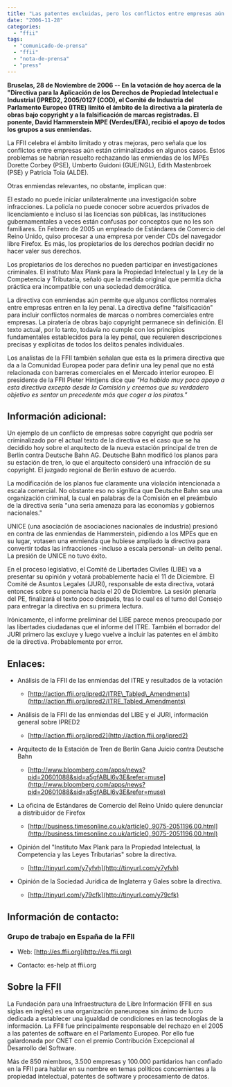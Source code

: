 ```yaml
---
title: "Las patentes excluidas, pero los conflictos entre empresas aún quedan criminalizados."
date: "2006-11-28"
categories: 
  - "ffii"
tags: 
  - "comunicado-de-prensa"
  - "ffii"
  - "nota-de-prensa"
  - "press"
---
```


**Bruselas, 28 de Noviembre de 2006 -- En la votación de hoy acerca de la "Directiva para la Aplicación de los Derechos de Propiedad Intelectual e Industrial (IPRED2, 2005/0127 (COD), el Comité de Industria del Parlamento Europeo (ITRE) limitó el ámbito de la directiva a la piratería de obras bajo copyright y a la falsificación de marcas registradas. El ponente, David Hammerstein MPE (Verdes/EFA), recibió el apoyo de todos los grupos a sus enmiendas.**

La FFII celebra el ámbito limitado y otras mejoras, pero señala que los conflictos entre empresas aún están criminalizados en algunos casos. Estos problemas se habrían resuelto rechazando las enmiendas de los MPEs Dorette Corbey (PSE), Umberto Guidoni (GUE/NGL), Edith Mastenbroek (PSE) y Patricia Toia (ALDE).

Otras enmiendas relevantes, no obstante, implican que:

El estado no puede iniciar unilateralmente una investigación sobre infracciones. La policía no puede conocer sobre acuerdos privados de licenciamiento e incluso si las licencias son públicas, las instituciones gubernamentales a veces están confusas por conceptos que no les son familiares. En Febrero de 2005 un empleado de Estándares de Comercio del Reino Unido, quiso procesar a una empresa por vender CDs del navegador libre Firefox. Es más, los propietarios de los derechos podrían decidir no hacer valer sus derechos.

Los propietarios de los derechos no pueden participar en investigaciones criminales. El instituto Max Plank para la Propiedad Intelectual y la Ley de la Competencia y Tributaria, señaló que la medida original que permitía dicha práctica era incompatible con una sociedad democrática.

La directiva con enmiendas aún permite que algunos conflictos normales entre empresas entren en la ley penal. La directiva define "falsificación" para incluir conflictos normales de marcas o nombres comerciales entre empresas. La piratería de obras bajo copyright permanece sin definición. El texto actual, por lo tanto, todavía no cumple con los principios fundamentales establecidos para la ley penal, que requieren descripciones precisas y explícitas de todos los delitos penales individuales.

Los analistas de la FFII también señalan que esta es la primera directiva que da a la Comunidad Europea poder para definir una ley penal que no está relacionada con barreras comerciales en el Mercado interior europeo. El presidente de la FFII Pieter Hintjens dice que _"Ha habido muy poco apoyo a esta directiva excepto desde la Comisión y creemos que su verdadero objetivo es sentar un precedente más que coger a los piratas."_

## Información adicional:

Un ejemplo de un conflicto de empresas sobre copyright que podría ser criminalizado por el actual texto de la directiva es el caso que se ha decidido hoy sobre el arquitecto de la nueva estación principal de tren de Berlín contra Deutsche Bahn AG. Deutsche Bahn modificó los planos para su estación de tren, lo que el arquitecto consideró una infracción de su copyright. El juzgado regional de Berlín estuvo de acuerdo.

La modificación de los planos fue claramente una violación intencionada a escala comercial. No obstante eso no significa que Deutsche Bahn sea una organización criminal, la cual en palabras de la Comisión en el preámbulo de la directiva sería "una seria amenaza para las economías y gobiernos nacionales."

UNICE (una asociación de asociaciones nacionales de industria) presionó en contra de las enmiendas de Hammerstein, pidiendo a los MPEs que en su lugar, votasen una enmienda que hubiese ampliado la directiva para convertir todas las infracciones -incluso a escala personal- un delito penal. La presión de UNICE no tuvo éxito.

En el proceso legislativo, el Comité de Libertades Civiles (LIBE) va a presentar su opinión y votará probablemente hacia el 11 de Diciembre. El Comité de Asuntos Legales (JURI), responsable de esta directiva, votará entonces sobre su ponencia hacia el 20 de Diciembre. La sesión plenaria del PE, finalizará el texto poco después, tras lo cual es el turno del Consejo para entregar la directiva en su primera lectura.

Irónicamente, el informe preliminar del LIBE parece menos preocupado por las libertades ciudadanas que el informe del ITRE. También el borrador del JURI primero las excluye y luego vuelve a incluir las patentes en el ámbito de la directiva. Probablemente por error.

## Enlaces:

- Análisis de la FFII de las enmiendas del ITRE y resultados de la votación
    - [http://action.ffii.org/ipred2/ITRE\_Tabled\_Amendments](http://action.ffii.org/ipred2/ITRE_Tabled_Amendments)
        
- Análisis de la FFII de las enmiendas del LIBE y el JURI, información general sobre IPRED2
    - [http://action.ffii.org/ipred2](http://action.ffii.org/ipred2)
        
- Arquitecto de la Estación de Tren de Berlín Gana Juicio contra Deutsche Bahn
    - [http://www.bloomberg.com/apps/news?pid=20601088&sid=a5gfABLl6v3E&refer=muse](http://www.bloomberg.com/apps/news?pid=20601088&sid=a5gfABLl6v3E&refer=muse)
        
- La oficina de Estándares de Comercio del Reino Unido quiere denunciar a distribuidor de Firefox
    - [http://business.timesonline.co.uk/article0,,9075-2051196,00.html](http://business.timesonline.co.uk/article0,,9075-2051196,00.html)
        
- Opinión del "Instituto Max Plank para la Propiedad Intelectual, la Competencia y las Leyes Tributarias" sobre la directiva.
    - [http://tinyurl.com/y7yfvh](http://tinyurl.com/y7yfvh)
        
- Opinión de la Sociedad Jurídica de Inglaterra y Gales sobre la directiva.
    - [http://tinyurl.com/y79cfk](http://tinyurl.com/y79cfk)
        

## Información de contacto:

### Grupo de trabajo en España de la FFII

- Web: [http://es.ffii.org](http://es.ffii.org)
    
- Contacto: es-help at ffii.org

## Sobre la FFII

La Fundación para una Infraestructura de Libre Información (FFII en sus siglas en inglés) es una organización paneuropea sin ánimo de lucro dedicada a establecer una igualdad de condiciones en las tecnologías de la información. La FFII fue principalmente responsable del rechazo en el 2005 a las patentes de software en el Parlamento Europeo. Por ello fue galardonada por CNET con el premio Contribución Excepcional al Desarrollo del Software.

Más de 850 miembros, 3.500 empresas y 100.000 partidarios han confiado en la FFII para hablar en su nombre en temas políticos concernientes a la propiedad intelectual, patentes de software y procesamiento de datos.
